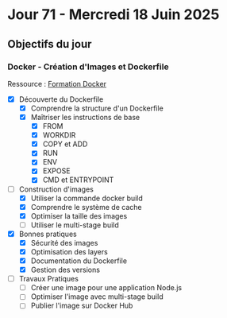 # Jour 71 - Mercredi 18 Juin 2025

## Objectifs du jour

### Docker - Création d'Images et Dockerfile

Ressource : [Formation Docker](https://github.com/HachemiH/formation-docker)

- [X] Découverte du Dockerfile
  - [X] Comprendre la structure d'un Dockerfile
  - [X] Maîtriser les instructions de base
    - [X] FROM
    - [X] WORKDIR
    - [X] COPY et ADD
    - [X] RUN
    - [X] ENV
    - [X] EXPOSE
    - [X] CMD et ENTRYPOINT

- [ ] Construction d'images
  - [X] Utiliser la commande docker build
  - [X] Comprendre le système de cache
  - [X] Optimiser la taille des images
  - [ ] Utiliser le multi-stage build

- [X] Bonnes pratiques
  - [X] Sécurité des images
  - [X] Optimisation des layers
  - [X] Documentation du Dockerfile
  - [X] Gestion des versions

- [ ] Travaux Pratiques
  - [ ] Créer une image pour une application Node.js
  - [ ] Optimiser l'image avec multi-stage build
  - [ ] Publier l'image sur Docker Hub 
